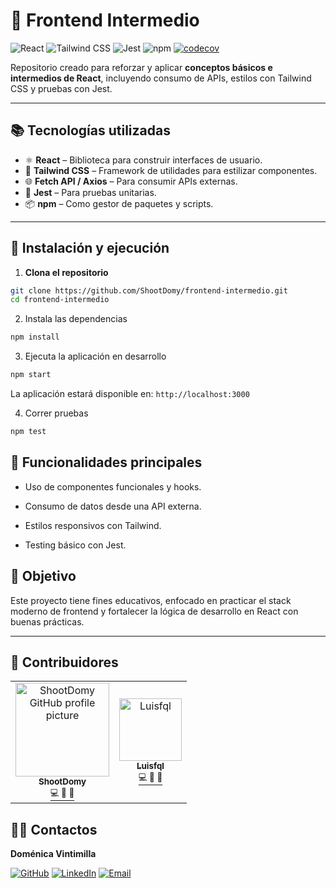 # 🚀 Frontend Intermedio

![React](https://img.shields.io/badge/React-%5E18.2.0-blue?logo=react&style=for-the-badge)
![Tailwind CSS](https://img.shields.io/badge/TailwindCSS-%5E3.4.0-06B6D4?logo=tailwindcss&style=for-the-badge)
![Jest](https://img.shields.io/badge/Testing-Jest-C21325?logo=jest&style=for-the-badge)
![npm](https://img.shields.io/badge/npm-v9.0.0-CB3837?logo=npm&style=for-the-badge)
[![codecov](https://codecov.io/gh/ShootDomy/frontend-intermedio/branch/main/graph/badge.svg)](https://codecov.io/gh/ShootDomy/frontend-intermedio)

Repositorio creado para reforzar y aplicar **conceptos básicos e intermedios de React**, incluyendo consumo de APIs, estilos con Tailwind CSS y pruebas con Jest.

---

## 📚 Tecnologías utilizadas

- ⚛️ **React** – Biblioteca para construir interfaces de usuario.
- 🎨 **Tailwind CSS** – Framework de utilidades para estilizar componentes.
- 🌐 **Fetch API / Axios** – Para consumir APIs externas.
- 🧪 **Jest** – Para pruebas unitarias.
- 📦 **npm** – Como gestor de paquetes y scripts.

---

## 🧰 Instalación y ejecución

1. **Clona el repositorio**

```bash
git clone https://github.com/ShootDomy/frontend-intermedio.git
cd frontend-intermedio
```

2. Instala las dependencias

```bash
npm install
```

3. Ejecuta la aplicación en desarrollo

```bash
npm start
```

La aplicación estará disponible en: `http://localhost:3000`

4. Correr pruebas

```bash
npm test
```

## 🧪 Funcionalidades principales

- Uso de componentes funcionales y hooks.

- Consumo de datos desde una API externa.

- Estilos responsivos con Tailwind.

- Testing básico con Jest.

## 🎯 Objetivo

Este proyecto tiene fines educativos, enfocado en practicar el stack moderno de frontend y fortalecer la lógica de desarrollo en React con buenas prácticas.

---

## 🤝 Contribuidores

<table> <tr> <td align="center"> <a href="https://github.com/ShootDomy"> <img src="https://avatars.githubusercontent.com/ShootDomy" width="150px" alt="ShootDomy GitHub profile picture" />
<br /> <sub><b>ShootDomy</b></sub><br /> <sup>💻 🎨 📝</sup> </a> </td> <td align="center"> <a href="https://github.com/Luisfql"> <img src="https://avatars.githubusercontent.com/Luisfql)" width="100px;" alt="Luisfql"/><br /> <sub><b>Luisfql</b></sub><br /> <sup>💻 🎨 📝</sup> </a> </td> </tr> </table>

## 🙋‍♀️ Contactos

**Doménica Vintimilla**

[![GitHub](https://img.shields.io/badge/GitHub-ShootDomy-181717?logo=github&style=for-the-badge)](https://github.com/ShootDomy)
[![LinkedIn](https://img.shields.io/badge/LinkedIn-Doménica%20Vintimilla-blue?logo=linkedin&style=for-the-badge)](<[https://www.linkedin.com/in/tu-usuario](https://www.linkedin.com/in/domenica-vintimilla-24a735245/)>)
[![Email](https://img.shields.io/badge/Email-canizaresdomenica4@gmail.com-red?logo=gmail&style=for-the-badge)](mailto:canizaresdomenica4@gmail.com)
